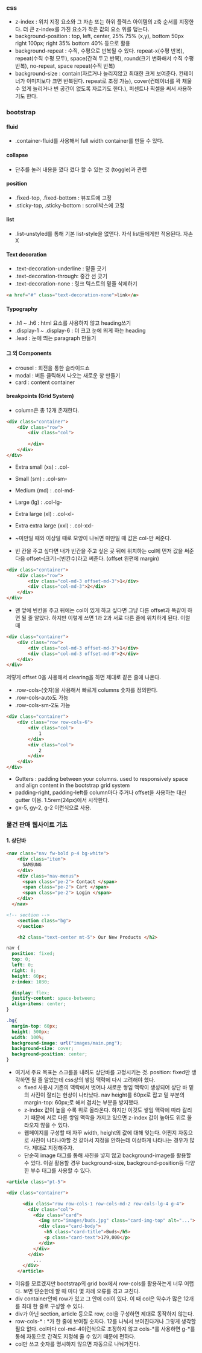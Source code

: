 ### css

- z-index : 위치 지정 요소와 그 자손 또는 하위 플렉스 아이템의 z축 순서를 지정한다. 더 큰 z-index를 가진 요소가 작은 값의 요소 위를 덮는다.
- background-position :  top, left, center, 25% 75% (x,y), bottom 50px right 100px; right 35% bottom 40% 등으로 활용
- background-repeat : 수직, 수평으로 반복될 수 있다. repeat-x(수평 반복), repeat(수직 수평 모두), space(간격 두고 반복), round(크기 변화해서 수직 수평 반복), no-repeat, space repeat(수직 반복)
- background-size : contain(자르거나 늘리지않고 최대한 크게 보여준다. 컨테이너가 이미지보다 크면 반복된다. repeat로 조정 가능), cover(컨테이너를 꽉 채울 수 있게 늘리거나 빈 공간이 없도록 자르기도 한다.), 퍼센트나 픽셀을 써서 사용하기도 한다.



### bootstrap

#### fluid

- .container-fluid를 사용해서 full width container를 만들 수 있다.



#### collapse

- 단추를 눌러 내용을 껐다 켰다 할 수 있는 것 (toggle)과 관련



#### position

- .fixed-top, .fixed-bottom : 뷰포트에 고정
- .sticky-top, .sticky-bottom : scroll박스에 고정



#### list

- .list-unstyled를 통해 기본 list-style을 없앤다. 자식 list들에게만 적용된다. 자손X



#### Text decoration

- .text-decoration-underline : 밑줄 긋기
- .text-decoration-through: 중간 선 긋기
- .text-decoration-none : 링크 텍스트의 밑줄 삭제하기

```html
<a href="#" class="text-decoration-none">link</a>
```



#### Typography

- .h1 ~ .h6 : html 요소를 사용하지 않고 heading쓰기
- .display-1 ~ .display-6 : 더 크고 눈에 띄게 하는 heading
- .lead : 눈에 띄는 paragraph 만들기



#### 그 외 Components

- crousel : 회전을 통한 슬라이드쇼
- modal : 버튼 클릭해서 나오는 새로운 창 만들기
- card : content container



#### breakpoints (Grid System)

- column은 총 12개 존재한다.

```html
<div class="container">
    <div class="row">
        <div class="col">
            
        </div>
    </div>
</div>
```

- Extra small (xs) : .col-
- Small (sm) : .col-sm-
- Medium (md) : .col-md-
- Large (lg) : .col-lg-
- Extra large (xl) : .col-xl-
- Extra extra large (xxl) : .col-xxl-



- ~미만일 때와 이상일 때로 모양이 나뉘면 미만일 때 값은 col-만 써준다.
- 빈 칸을 주고 싶다면 내가 빈칸을 주고 싶은 곳 뒤에 위치하는 col에 먼저 값을 써준 다음 offset-(크기)-(빈칸수)라고 써준다. (offset 왼편에 margin)

```html
<div class="container">
    <div class="row">
        <div class="col-md-3 offset-md-3">1</div>
        <div class="col-md-3">2</div>
    </div>
</div>
```



- 맨 앞에 빈칸을 주고 뒤에는 col이 있게 하고 싶다면 그냥 다른 offset과 똑같이 하면 될 줄 알았다. 하지만 이렇게 쓰면 1과 2과 서로 다른 줄에 위치하게 된다. 이럴 때

```html
<div class="container">
    <div class="row">
        <div class="col-md-3 offset-md-3">1</div>
        <div class="col-md-3 offset-md-0">2</div>
    </div>
</div>
```

저렇게 offset 0을 사용해서 clearing을 하면 제대로 같은 줄에 나온다.



- .row-cols-(숫자)을 사용해서 빠르게 columns 숫자를 정의한다.
- .row-cols-auto도 가능
- .row-cols-sm-2도 가능

```html
<div class="container">
    <div class="row row-cols-6">
        <div class="col">
            1
        </div>
        <div class="col">
            2
        </div>
    </div>
</div>
```



- Gutters : padding between your columns. used to responsively space and align content in the bootstrap grid system
- padding-right, padding-left를 column마다 주거나 offset을 사용하는 대신 gutter 이용. 1.5rem(24px)에서 시작한다.
- gx-5, gy-2, g-2 이런식으로 사용.



### 물건 판매 웹사이트 기초

#### 1. 상단바

```html
<nav class="nav fw-bold p-4 bg-white">
    <div class="item">
      SAMSUNG
    </div>
    <div class="nav-menus">
      <span class="pe-2"> Contact </span>
      <span class="pe-2"> Cart </span>
      <span class="pe-2"> Login </span>
    </div>
  </nav>

<!-- section -->
    <section class="bg">
    </section>

    <h2 class="text-center mt-5"> Our New Products </h2>
```



```css
nav {
  position: fixed;
  top: 0;
  left: 0;
  right: 0;
  height: 60px;
  z-index: 1030;

  display: flex;
  justify-content: space-between;
  align-items: center;
}

.bg{
  margin-top: 60px;
  height: 500px;
  width: 100%;
  background-image: url("images/main.png");
  background-size: cover;
  background-position: center;
}
```

- 여기서 주요 목표는 스크롤을 내려도 상단바를 고정시키는 것. position: fixed만 생각하면 될 줄 알았는데 css상의 쌓임 맥락에 다시 고려해야 했다.
  - fixed 사용시 기존의 맥락에서 벗어나 새로운 쌓임 맥락이 생성되어 상단 바 밑의 사진이 잘리는 현상이 나타났다. nav height를 60px로 잡고 밑 부분의 margin-top: 60px;로 해서 겹치는 부분을 방지했다.
  - z-index 값이 높을 수록 위로 올라온다. 하지만 이것도 쌓임 맥락에 따라 갈리기 때문에 서로 다른 쌓임 맥락을 가지고 있으면 z-index 값이 높아도 위로 올라오지 않을 수 있다.
  - 웹페이지를 구성할 때 자꾸 width, height의 값에 대해 잊는다. 어쩐지 자동으로 사진이 나타나야할 것 같아서 지정을 안하는데 이상하게 나타나는 경우가 많다. 제대로 지정해주자.
  - 단순히 image 태그를 통해 사진을 넣지 않고 background-image를 활용할 수 있다. 이걸 활용할 경우 background-size, background-position등 다양한 부수 태그를 사용할 수 있다.



```html
<article class="pt-5">

<div class="container">

      <div class="row row-cols-1 row-cols-md-2 row-cols-lg-4 g-4">
        <div class="col">
          <div class="card">
            <img src="images/buds.jpg" class="card-img-top" alt="...">
            <div class="card-body">
              <h5 class="card-title">Buds</h5>
              <p class="card-text">179,000</p>
            </div>
          </div>
        </div>
          ...
      </div>
    </article>
```

- 이유를 모르겠지만 bootstrap의 grid box에서 row-cols를 활용하는게 너무 어렵다. 보면 단순한데 할 때 마다 몇 차례 오류를 겪고 고친다.
- div container안에 row가 있고 그 안에 col이 있다. 이 때 col은 약수가 많은 12개를 최대 한 줄로 구성할 수 있다. 
- div가 아닌 section, article 등으로 row, col을 구성하면 제대로 동작하지 않는다.
- row-cols-* : *가 한 줄에 보여질 숫자다. 12를 나눠서 보여진다거나 그렇게 생각할 필요 없다. col마다 col-md-4이런식으로 조정하지 않고 cols-*를 사용하면 g-*를 통해 자동으로 간격도 지정해 줄 수 있기 때문에 편하다. 
- col만 쓰고 숫자를 명시하지 않으면 자동으로 나눠가진다.
